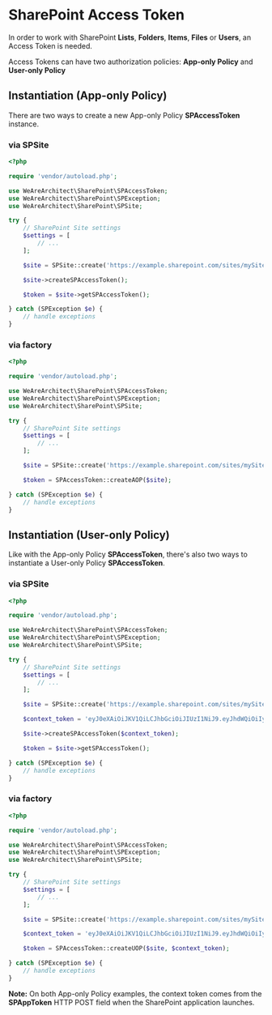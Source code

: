 # SharePoint Access Token
In order to work with SharePoint **Lists**, **Folders**, **Items**, **Files** or **Users**, an Access Token is needed.

Access Tokens can have two authorization policies: **App-only Policy** and **User-only Policy**

## Instantiation (App-only Policy)
There are two ways to create a new App-only Policy **SPAccessToken** instance.

### via SPSite
```php
<?php

require 'vendor/autoload.php';

use WeAreArchitect\SharePoint\SPAccessToken;
use WeAreArchitect\SharePoint\SPException;
use WeAreArchitect\SharePoint\SPSite;

try {
	// SharePoint Site settings
	$settings = [
		// ...
	];

	$site = SPSite::create('https://example.sharepoint.com/sites/mySite/', $settings);

	$site->createSPAccessToken();

	$token = $site->getSPAccessToken();

} catch (SPException $e) {
	// handle exceptions
}
```

### via factory
```php
<?php

require 'vendor/autoload.php';

use WeAreArchitect\SharePoint\SPAccessToken;
use WeAreArchitect\SharePoint\SPException;
use WeAreArchitect\SharePoint\SPSite;

try {
	// SharePoint Site settings
	$settings = [
		// ...
	];

	$site = SPSite::create('https://example.sharepoint.com/sites/mySite/', $settings);

	$token = SPAccessToken::createAOP($site);

} catch (SPException $e) {
	// handle exceptions
}
```

## Instantiation (User-only Policy)
Like with the App-only Policy **SPAccessToken**, there's also two ways to instantiate a User-only Policy **SPAccessToken**.

### via SPSite
```php
<?php

require 'vendor/autoload.php';

use WeAreArchitect\SharePoint\SPAccessToken;
use WeAreArchitect\SharePoint\SPException;
use WeAreArchitect\SharePoint\SPSite;

try {
	// SharePoint Site settings
	$settings = [
		// ...
	];

	$site = SPSite::create('https://example.sharepoint.com/sites/mySite/', $settings);

	$context_token = 'eyJ0eXAiOiJKV1QiLCJhbGciOiJIUzI1NiJ9.eyJhdWQiOiIyNTQyNGR...';

	$site->createSPAccessToken($context_token);

	$token = $site->getSPAccessToken();

} catch (SPException $e) {
	// handle exceptions
}
```

### via factory
```php
<?php

require 'vendor/autoload.php';

use WeAreArchitect\SharePoint\SPAccessToken;
use WeAreArchitect\SharePoint\SPException;
use WeAreArchitect\SharePoint\SPSite;

try {
	// SharePoint Site settings
	$settings = [
		// ...
	];

	$site = SPSite::create('https://example.sharepoint.com/sites/mySite/', $settings);

	$context_token = 'eyJ0eXAiOiJKV1QiLCJhbGciOiJIUzI1NiJ9.eyJhdWQiOiIyNTQyNGR...';

	$token = SPAccessToken::createUOP($site, $context_token);

} catch (SPException $e) {
	// handle exceptions
}
```

**Note:** On both App-only Policy examples, the context token comes from the **SPAppToken** HTTP POST field when the SharePoint application launches.